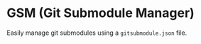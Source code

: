 GSM (Git Submodule Manager)
===========================

Easily manage git submodules using a `gitsubmodule.json` file.